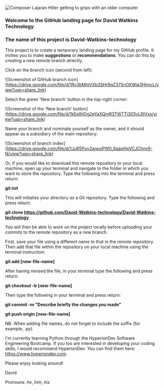 <picture>
 <source media="(prefers-color-scheme: dark)" srcset="https://computerhistory.org/wp-content/uploads/2019/07/algorithmic_music_hiller2.jpg">
 <source media="(prefers-color-scheme: light)" srcset="https://th.bing.com/th/id/R.a15a0c8febd146c239724daa942679e4?rik=0kNK6f09sSzghg&riu=http%3a%2f%2f1.bp.blogspot.com%2f_Qy92ZWX6mbE%2fS7-IcMa_piI%2fAAAAAAAAA0o%2f37aAH9enhhE%2fs1600%2fMissile%2bshop_LCDM%2b92241244.jpg&ehk=cQ%2fyKj9OQlCoIaoI0MQDvejh7yeaIP%2f2AjQf%2fVzQUHg%3d&risl=&pid=ImgRaw&r=0"
 # Image source: http://lakecountyhistory.blogspot.com/2010/04/nike-missile-defense.html>
 <img alt="Composer Lajaran Hiller getting to grips with an older computer" src="https://computerhistory.org/wp-content/uploads/2019/07/algorithmic_music_hiller2.jpg" # Image source: https://computerhistory.org>
</picture>


### Welcome to the GitHub landing page for David Watkins Technology

### The name of this project is David-Watkins-technology

This project is to create a temporary landing page for my GitHub profile. It invites you to make **suggestions** or **recommendations**. You can do this by creating a new remote branch directly:

Click on the branch icon (second from left):

![Screenshot of GitHub branch icon] (https://drive.google.com/file/d/1Rv3bMlnVXb3SHr9qZ375nOXWia3HjmcL/view?usp=share_link)

Select the green 'New branch' button in the top-right corner:

![Screenshot of the 'New branch' button] (https://drive.google.com/file/d/1kEeIhlOg2eYaXQmR3TWTTi303yLRjVxs/view?usp=share_link)

Name your branch and nominate yourself as the owner, and it should appear as a subsidiary of the main repository:

![Screenshot of branch index] (https://drive.google.com/file/d/1JuR5Puy2anpoPW0_6aapHpVCJChny9-N/view?usp=share_link)

Or, if you would like to download this remote repository to your local machine, open up your terminal and navigate to the folder in which you want to store the repository. Type the following into the terminal and press return:

**git init**

This will initialise your directory as a Git repository. Type the following and press return:

**git clone https://github.com/David-Watkins-technology/David-Watkins-technology**

You will then be able to work on the project locally before uploading your commits to the remote repository as a new branch.

First, save your file using a different name to that in the remote repository. Then add that file within the repository on your local machine using the terminal instruction:

**git add [new-file-name]**

After having revised the file, in your terminal type the following and press return:

**git checkout -b [new-file-name]**

Then type the following in your terminal and press return:

**git commit -m "Describe briefly the changes you made"**

**git push origin [new-file-name]**

NB. When adding file names, do not forget to include the suffix (for example, .py).

I'm currently learning Python through the HyperionDev Software Engineering Bootcamp. If you too are interested in developing your coding skills, I would recommend HyperionDev. You can find them here: https://www.hyperiondev.com.

Please enjoy looking around!


David 

Pronouns: *he*, *him*, *his*
